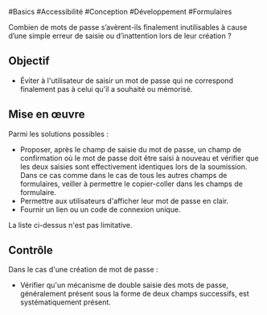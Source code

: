 
#Basics #Accessibilité #Conception #Développement #Formulaires

Combien de mots de passe s’avèrent-ils finalement inutilisables à cause d’une simple erreur de saisie ou d’inattention lors de leur création ?


## Objectif

* Éviter à l'utilisateur de saisir un mot de passe qui ne correspond finalement pas à celui qu'il a souhaité ou mémorisé.

## Mise en œuvre

Parmi les solutions possibles :

* Proposer, après le champ de saisie du mot de passe, un champ de confirmation où le mot de passe doit être saisi à nouveau et vérifier que les deux saisies sont effectivement identiques lors de la soumission. Dans ce cas comme dans le cas de tous les autres champs de formulaires, veiller à permettre le copier-coller dans les champs de formulaire.
* Permettre aux utilisateurs d'afficher leur mot de passe en clair.
* Fournir un lien ou un code de connexion unique.

La liste ci-dessus n'est pas limitative.

## Contrôle

Dans le cas d'une création de mot de passe :

* Vérifier qu'un mécanisme de double saisie des mots de passe, généralement présent sous la forme de deux champs successifs, est systématiquement présent.

